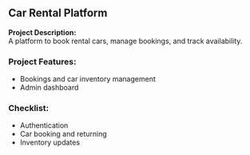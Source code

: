 ## Car Rental Platform

**Project Description:**  
A platform to book rental cars, manage bookings, and track availability.

### Project Features:
- Bookings and car inventory management
- Admin dashboard

### Checklist:
- Authentication
- Car booking and returning
- Inventory updates
